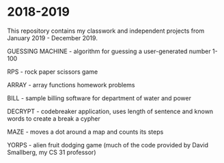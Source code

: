 # 2018-2019

This repository contains my classwork and independent projects from January 2019 - December 2019.

GUESSING MACHINE - algorithm for guessing a user-generated number 1-100

RPS - rock paper scissors game

ARRAY - array functions homework problems

BILL - sample billing software for department of water and power

DECRYPT - codebreaker application, uses length of sentence and known words to create a break a cypher

MAZE - moves a dot around a map and counts its steps

YORPS - alien fruit dodging game (much of the code provided by David Smallberg, my CS 31 professor)
